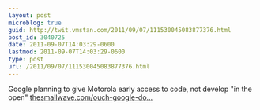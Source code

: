 ```yaml
---
layout: post
microblog: true
guid: http://twit.vmstan.com/2011/09/07/111530045083877376.html
post_id: 3040725
date: 2011-09-07T14:03:29-0600
lastmod: 2011-09-07T14:03:29-0600
type: post
url: /2011/09/07/111530045083877376.html
---
```

Google planning to give Motorola early access to code, not develop "in the open" <a href="http://thesmallwave.com/ouch-google-document-proposes-giving-motorola">thesmallwave.com/ouch-google-do…</a>
